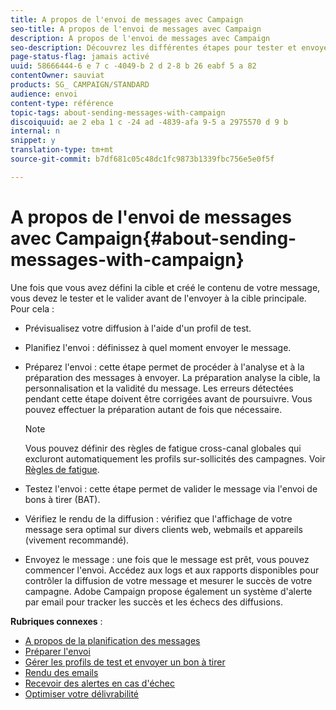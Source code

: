 ```yaml
---
title: A propos de l'envoi de messages avec Campaign
seo-title: A propos de l'envoi de messages avec Campaign
description: A propos de l'envoi de messages avec Campaign
seo-description: Découvrez les différentes étapes pour tester et envoyer un message.
page-status-flag: jamais activé
uuid: 58666444-6 e 7 c -4049-b 2 d 2-8 b 26 eabf 5 a 82
contentOwner: sauviat
products: SG_ CAMPAIGN/STANDARD
audience: envoi
content-type: référence
topic-tags: about-sending-messages-with-campaign
discoiquuid: ae 2 eba 1 c -24 ad -4839-afa 9-5 a 2975570 d 9 b
internal: n
snippet: y
translation-type: tm+mt
source-git-commit: b7df681c05c48dc1fc9873b1339fbc756e5e0f5f

---
```



# A propos de l'envoi de messages avec Campaign{#about-sending-messages-with-campaign}

Une fois que vous avez défini la cible et créé le contenu de votre message, vous devez le tester et le valider avant de l'envoyer à la cible principale. Pour cela :

* Prévisualisez votre diffusion à l'aide d'un profil de test.
* Planifiez l'envoi : définissez à quel moment envoyer le message.
* Préparez l'envoi : cette étape permet de procéder à l'analyse et à la préparation des messages à envoyer. La préparation analyse la cible, la personnalisation et la validité du message. Les erreurs détectées pendant cette étape doivent être corrigées avant de poursuivre. Vous pouvez effectuer la préparation autant de fois que nécessaire.

   >[!NOTE]
   >
   >Vous pouvez définir des règles de fatigue cross-canal globales qui excluront automatiquement les profils sur-sollicités des campagnes. Voir [Règles de fatigue](../../administration/using/fatigue-rules.md).

* Testez l'envoi : cette étape permet de valider le message via l'envoi de bons à tirer (BAT).
* Vérifiez le rendu de la diffusion : vérifiez que l'affichage de votre message sera optimal sur divers clients web, webmails et appareils (vivement recommandé).
* Envoyez le message : une fois que le message est prêt, vous pouvez commencer l'envoi. Accédez aux logs et aux rapports disponibles pour contrôler la diffusion de votre message et mesurer le succès de votre campagne. Adobe Campaign propose également un système d'alerte par email pour tracker les succès et les échecs des diffusions.

**Rubriques connexes** :

* [A propos de la planification des messages](../../sending/using/about-scheduling-messages.md)
* [Préparer l'envoi](../../sending/using/preparing-the-send.md)
* [Gérer les profils de test et envoyer un bon à tirer](../../sending/using/managing-test-profiles-and-sending-proofs.md)
* [Rendu des emails](../../sending/using/email-rendering.md)
* [Recevoir des alertes en cas d'échec](../../sending/using/receiving-alerts-when-failures-happen.md)
* [Optimiser votre délivrabilité](https://docs.campaign.adobe.com/doc/standard/getting_started/en/ACS_Deliverability.html)

